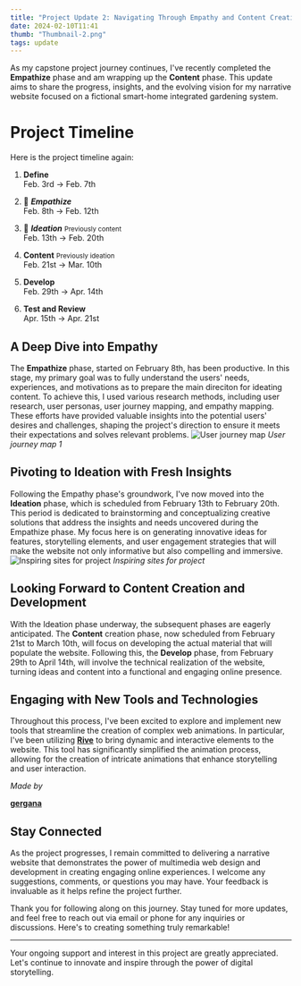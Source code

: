 ```yaml
---
title: "Project Update 2: Navigating Through Empathy and Content Creation"
date: 2024-02-10T11:41
thumb: "Thumbnail-2.png"
tags: update
---
```


As my capstone project journey continues, I've recently completed the **Empathize** phase and am wrapping up the **Content** phase. This update aims to share the progress, insights, and the evolving vision for my narrative website focused on a fictional smart-home integrated gardening system.

# Project Timeline

Here is the project timeline again:

1. **Define**<br>Feb. 3rd → Feb. 7th
    
2. 📍 ***Empathize***<br>Feb. 8th → Feb. 12th
    
3. 📍 ***Ideation*** <small>Previously content</small><br>Feb. 13th → Feb. 20th<br>
    
4. **Content** <small>Previously ideation</small><br>Feb. 21st → Mar. 10th
    
5. **Develop**<br>Feb. 29th → Apr. 14th
    
6. **Test and Review**<br>Apr. 15th → Apr. 21st

## A Deep Dive into Empathy

The **Empathize** phase, started on February 8th, has been productive. In this stage, my primary goal was to fully understand the users' needs, experiences, and motivations as to prepare the main direciton for ideating content. To achieve this, I used various research methods, including user research, user personas, user journey mapping, and empathy mapping. These efforts have provided valuable insights into the potential users' desires and challenges, shaping the project's direction to ensure it meets their expectations and solves relevant problems.
![User journey map](/DMD-400-Blog/assets/img/User-persona__1.png)
<cite>User journey map 1</cite>

## Pivoting to Ideation with Fresh Insights

Following the Empathy phase's groundwork, I've now moved into the **Ideation** phase, which is scheduled from February 13th to February 20th. This period is dedicated to brainstorming and conceptualizing creative solutions that address the insights and needs uncovered during the Empathize phase. My focus here is on generating innovative ideas for features, storytelling elements, and user engagement strategies that will make the website not only informative but also compelling and immersive.
![Inspiring sites for project](/DMD-400-Blog/assets/img/Ideation.png)
<cite>Inspiring sites for project</cite>

## Looking Forward to Content Creation and Development

With the Ideation phase underway, the subsequent phases are eagerly anticipated. The **Content** creation phase, now scheduled from February 21st to March 10th, will focus on developing the actual material that will populate the website. Following this, the **Develop** phase, from February 29th to April 14th, will involve the technical realization of the website, turning ideas and content into a functional and engaging online presence.

## Engaging with New Tools and Technologies

Throughout this process, I've been excited to explore and implement new tools that streamline the creation of complex web animations. In particular, I've been utilizing **[Rive](https://rive.app/)** to bring dynamic and interactive elements to the website. This tool has significantly simplified the animation process, allowing for the creation of intricate animations that enhance storytelling and user interaction.

<div><canvas style="min-height: 400px; max-width: 400px;"id="rive-canvas"></canvas></div>
<span><cite>Made by</cite></span>
&nbsp;

**[gergana](https://rive.app/community/7508-14445-rive-vibe/)**

## Stay Connected

As the project progresses, I remain committed to delivering a narrative website that demonstrates the power of multimedia web design and development in creating engaging online experiences. I welcome any suggestions, comments, or questions you may have. Your feedback is invaluable as it helps refine the project further.

Thank you for following along on this journey. Stay tuned for more updates, and feel free to reach out via email or phone for any inquiries or discussions. Here's to creating something truly remarkable!

---

Your ongoing support and interest in this project are greatly appreciated. Let's continue to innovate and inspire through the power of digital storytelling.